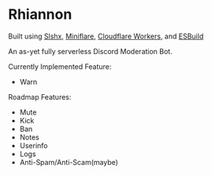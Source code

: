 # Rhiannon

Built using [Slshx](https://github.com/mrbbot/slshx), [Miniflare](https://github.com/cloudflare/miniflare), [Cloudflare Workers](https://workers.cloudflare.com), and [ESBuild](https://esbuild.github.io)

An as-yet fully serverless Discord Moderation Bot.

Currently Implemented Feature:
- Warn

Roadmap Features:
- Mute
- Kick
- Ban
- Notes
- Userinfo
- Logs
- Anti-Spam/Anti-Scam(maybe)